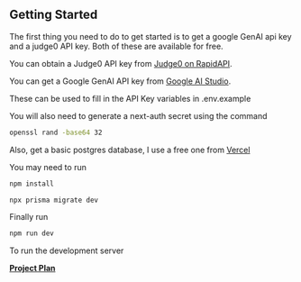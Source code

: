 ## Getting Started

The first thing you need to do to get started is to get a google GenAI api key and a judge0 API key. Both of these are available for free.

You can obtain a Judge0 API key from [Judge0 on RapidAPI](https://rapidapi.com/judge0-official/api/judge0-ce/).

You can get a Google GenAI API key from [Google AI Studio](https://aistudio.google.com/u/1/apikey/).

These can be used to fill in the API Key variables in .env.example

You will also need to generate a next-auth secret using the command

```bash
openssl rand -base64 32
```

Also, get a basic postgres database, I use a free one from [Vercel](https://vercel.com/)

You may need to run 

```bash
npm install
```

```bash
npx prisma migrate dev
```

Finally run
```bash
npm run dev
```
To run the development server

**[Project Plan](https://docs.google.com/document/d/1B2Hm8enXvcohJGuzSjPWdjvDlfEop8BRz_GVGimsBlg/edit?usp=sharing)**
